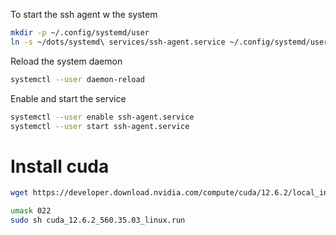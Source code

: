 To start the ssh agent w the system

```bash
mkdir -p ~/.config/systemd/user
ln -s ~/dots/systemd\ services/ssh-agent.service ~/.config/systemd/user/ssh-agent.service
```

Reload the system daemon

```bash
systemctl --user daemon-reload
```

Enable and start the service

```bash
systemctl --user enable ssh-agent.service
systemctl --user start ssh-agent.service
```

# Install cuda

```bash
wget https://developer.download.nvidia.com/compute/cuda/12.6.2/local_installers/cuda_12.6.2_560.35.03_linux.run
```

```bash
umask 022
sudo sh cuda_12.6.2_560.35.03_linux.run
```